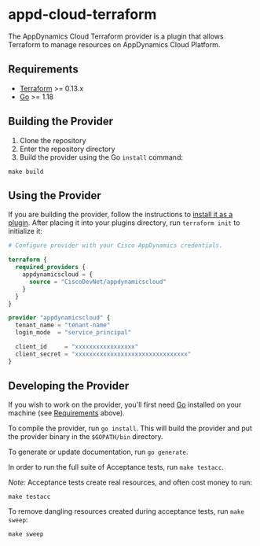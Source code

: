 # appd-cloud-terraform

The AppDynamics Cloud Terraform provider is a plugin that allows Terraform to manage resources on AppDynamics Cloud Platform.

## Requirements

- [Terraform](https://www.terraform.io/downloads.html) >= 0.13.x
- [Go](https://golang.org/doc/install) >= 1.18

## Building the Provider

1. Clone the repository
1. Enter the repository directory
1. Build the provider using the Go `install` command:

```shell
make build
```

## Using the Provider

If you are building the provider, follow the instructions to [install it as a plugin](https://www.terraform.io/docs/plugins/basics.html#installing-a-plugin). After placing it into your plugins directory, run `terraform init` to initialize it:

```terraform
# Configure provider with your Cisco AppDynamics credentials.

terraform {
  required_providers {
    appdynamicscloud = {
      source = "CiscoDevNet/appdynamicscloud"
    }
  }
}

provider "appdynamicscloud" {
  tenant_name = "tenant-name"
  login_mode  = "service_principal"

  client_id     = "xxxxxxxxxxxxxxxxx"
  client_secret = "xxxxxxxxxxxxxxxxxxxxxxxxxxxxxxxx"
}
```

## Developing the Provider

If you wish to work on the provider, you'll first need [Go](http://www.golang.org) installed on your machine (see [Requirements](#requirements) above).

To compile the provider, run `go install`. This will build the provider and put the provider binary in the `$GOPATH/bin` directory.

To generate or update documentation, run `go generate`.

In order to run the full suite of Acceptance tests, run `make testacc`.

*Note:* Acceptance tests create real resources, and often cost money to run:

```shell
make testacc
```

To remove dangling resources created during acceptance tests, run `make sweep`:

```shell
make sweep
```
